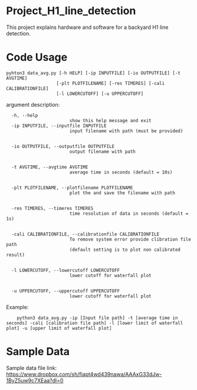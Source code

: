 # Project_H1_line_detection
This project explains hardware and software for a backyard H1 line detection.


# Code Usage
    pyhton3 data_avg.py [-h HELP] [-ip INPUTFILE] [-io OUTPUTFILE] [-t AVGTIME]
                       [-plt PLOTFILENAME] [-res TIMERES] [-cali CALIBRATIONFILE]
                       [-l LOWERCUTOFF] [-u UPPERCUTOFF]


argument description:

      -h, --help            
                            show this help message and exit
      -ip INPUTFILE, --inputfile INPUTFILE
                            input filename with path (must be provided)


      -io OUTPUTFILE, --outputfile OUTPUTFILE
                            output filename with path


      -t AVGTIME, --avgtime AVGTIME
                            average time in seconds (default = 10s)


      -plt PLOTFILENAME, --plotfilename PLOTFILENAME
                            plot the and save the filename with path


      -res TIMERES, --timeres TIMERES
                            time resolution of data in seconds (default = 1s)


      -cali CALIBRATIONFILE, --calibrationfile CALIBRATIONFILE
                            To remove system error provide clibration file path
                            (default setting is to plot non calibrated result)


      -l LOWERCUTOFF, --lowercutoff LOWERCUTOFF
                            lower cutoff for waterfall plot


      -u UPPERCUTOFF, --uppercutoff UPPERCUTOFF
                            lower cutoff for waterfall plot


Example:

        python3 data_avg.py -ip [Input file path] -t [average time in seconds] -cali [calibration file path] -l [lower limit of waterfall plot] -u [upper limit of waterfall plot]


# Sample Data
Sample data file link: https://www.dropbox.com/sh/fiapt4wd439nawa/AAAxG33dJw-1ByZ5uw9c7XEaa?dl=0
